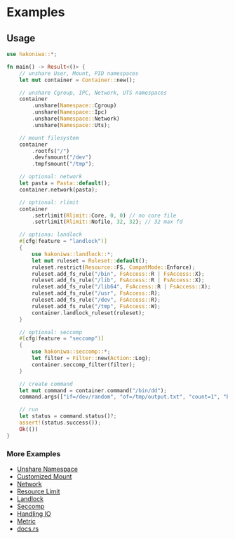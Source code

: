 # Examples

## Usage

```rust
use hakoniwa::*;

fn main() -> Result<()> {
    // unshare User, Mount, PID namespaces
    let mut container = Container::new();

    // unshare Cgroup, IPC, Network, UTS namespaces
    container
        .unshare(Namespace::Cgroup)
        .unshare(Namespace::Ipc)
        .unshare(Namespace::Network)
        .unshare(Namespace::Uts);

    // mount filesystem
    container
        .rootfs("/")
        .devfsmount("/dev")
        .tmpfsmount("/tmp");

    // optional: network
    let pasta = Pasta::default();
    container.network(pasta);

    // optional: rlimit
    container
        .setrlimit(Rlimit::Core, 0, 0) // no core file
        .setrlimit(Rlimit::Nofile, 32, 32); // 32 max fd

    // optiona: landlock
    #[cfg(feature = "landlock")]
    {
        use hakoniwa::landlock::*;
        let mut ruleset = Ruleset::default();
        ruleset.restrict(Resource::FS, CompatMode::Enforce);
        ruleset.add_fs_rule("/bin", FsAccess::R | FsAccess::X);
        ruleset.add_fs_rule("/lib", FsAccess::R | FsAccess::X);
        ruleset.add_fs_rule("/lib64", FsAccess::R | FsAccess::X);
        ruleset.add_fs_rule("/usr", FsAccess::R);
        ruleset.add_fs_rule("/dev", FsAccess::R);
        ruleset.add_fs_rule("/tmp", FsAccess::W);
        container.landlock_ruleset(ruleset);
    }

    // optional: seccomp
    #[cfg(feature = "seccomp")]
    {
        use hakoniwa::seccomp::*;
        let filter = Filter::new(Action::Log);
        container.seccomp_filter(filter);
    }

    // create command
    let mut command = container.command("/bin/dd");
    command.args(["if=/dev/random", "of=/tmp/output.txt", "count=1", "bs=4"]);

    // run
    let status = command.status()?;
    assert!(status.success());
    Ok(())
}
```

### More Examples

- [Unshare Namespace](./container-unshare-namespace.rs)
- [Customized Mount](./container-customized-mount.rs)
- [Network](./container-network.rs)
- [Resource Limit](./container-resource-limit.rs)
- [Landlock](./container-landlock.rs)
- [Seccomp](./container-seccomp.rs)
- [Handling IO](./command-handling-io.rs)
- [Metric](./command-metric.rs)
- [docs.rs](https://docs.rs/hakoniwa)
